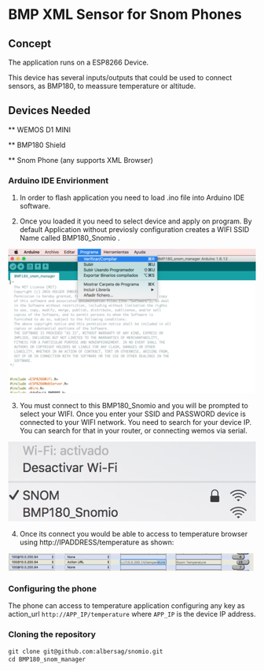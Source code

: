 # BMP XML Sensor for Snom Phones

## Concept

The application runs on a ESP8266 Device. 

This device has several inputs/outputs that could be used to connect sensors, as BMP180, to meassure temperature or altitude.

## Devices Needed

** WEMOS D1 MINI

** BMP180 Shield

** Snom Phone (any supports XML Browser)

### Arduino IDE Envirionment

1) In order to flash application you need to load .ino file into Arduino IDE software.
  

2) Once you loaded it you need to select device and apply on program. By default Application without previosly configuration creates a WIFI SSID Name called BMP180_Snomio .

  ![Ardunio Compile](docs/arduino_compile.png)

3) You must connect to this BMP180_Snomio and you will be prompted to select your WIFI. Once you enter your SSID and PASSWORD device is connected to your WIFI network. You need to search for your device IP. You can search for that in your router, or connecting wemos via serial.

  ![Wifi connection](docs/wifi.png)

4) Once its connect you would be able to access to temperature browser using http://IPADDRESS/temperature as shown:
   
  ![Configuring Phone](docs/phone_configuration.png)
  

### Configuring the phone

The phone can access to temperature application configuring any key as action_url `http://APP_IP/temperature` where `APP_IP` is the device IP address.


### Cloning the repository

```
git clone git@github.com:albersag/snomio.git
cd BMP180_snom_manager
```
